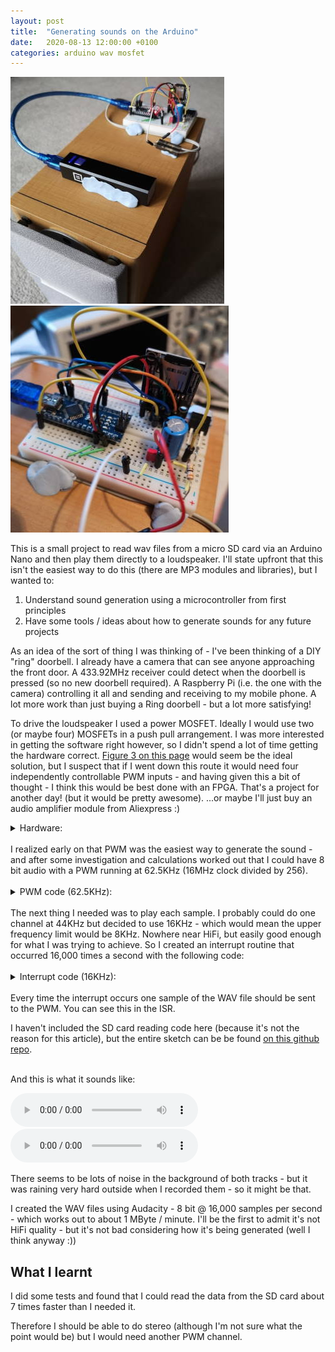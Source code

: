 ```yaml
---
layout: post
title:  "Generating sounds on the Arduino"
date:   2020-08-13 12:00:00 +0100
categories: arduino wav mosfet
---
```


![Arduino WAV Player 1](/assets/images/arduinoSoundClassD/ArduinoWAVPlayer1.jpg)
![Arduino WAV Player 2](/assets/images/arduinoSoundClassD/ArduinoWAVPlayer2.jpg)

This is a small project to read wav files from a micro SD card via an Arduino Nano and then play them directly to a loudspeaker.
I'll state upfront that this isn't the easiest way to do this (there are MP3 modules and libraries), but I wanted to:
1. Understand sound generation using a microcontroller from first principles
2. Have some tools / ideas about how to generate sounds for any future projects

As an idea of the sort of thing I was thinking of - I've been thinking of a DIY "ring" doorbell. I already have a camera that can see anyone approaching the front door. A 433.92MHz receiver could detect when the doorbell is pressed (so no new doorbell required). A Raspberry Pi (i.e. the one with the camera) controlling it all and sending and receiving to my mobile phone. A lot more work than just buying a Ring doorbell - but a lot more satisfying!

To drive the loudspeaker I used a power MOSFET. Ideally I would use two (or maybe four) MOSFETs in a push pull arrangement. I was more interested in getting the software right however, so I didn't spend a lot of time getting the hardware correct. [Figure 3 on this page][Class D Audio Amplifiers] would seem be the ideal solution, but I suspect that if I went down this route it would need four independently controllable PWM inputs - and having given this a bit of thought - I think this would be best done with an FPGA. That's a project for another day! (but it would be pretty awesome). ...or maybe I'll just buy an audio amplifier module from Aliexpress :)

<details>
<summary>Hardware:</summary>

![Arduino Loudspeaker Driver](/assets/images/arduinoSoundClassD/ArduinoClassDSchematic.png)

...and an SD card module for the Arduino. They cost about 50p if you get them directly from China.
</details>

<br/>
I realized early on that PWM was the easiest way to generate the sound - and after some investigation and calculations worked out that I could have 8 bit audio with a PWM running at 62.5KHz (16MHz clock divided by 256).<br/><br/>

<details>
<summary>PWM code (62.5KHz):</summary>

````c
inline void fastWriteD3(int value)
{
  if (value) PORTD |= 1 << 3;
  else PORTD &= ~(1 << 3);
}

// Using Timer 2 B = pin D3, 62.5KHz i.e. no prescaler
void setupPWMTimer()
{
  pinMode(3, OUTPUT);
  //pinMode(11, OUTPUT);
  TCCR2A = _BV(COM2B1) | _BV(WGM21) | _BV(WGM20);
  TCCR2B = _BV(CS20);
  OCR2B = 0x80;
}

void updatePWMTimer(uint8_t val)
{
  if (val == 0)
  {
    TCCR2A &= ~_BV(COM2B1);
    fastWriteD3(0);
  }
  else if (val == 0xff)
  {
    TCCR2A &= ~_BV(COM2B1);
    fastWriteD3(1);
  }
  else
  {
    TCCR2A |= _BV(COM2B1);
    OCR2B = val;
  }
}
````
</details>

<br/>
The next thing I needed was to play each sample. I probably could do one channel at 44KHz but decided to use 16KHz - which would mean the upper frequency limit would be 8KHz. Nowhere near HiFi, but easily good enough for what I was trying to achieve. So I created an interrupt routine that occurred 16,000 times a second with the following code:<br/><br/>

<details>
<summary>Interrupt code (16KHz):</summary>

````c
ISR(TIMER1_COMPA_vect)
{
  if (dataFirst != dataLast)
  {
    uint8_t val = dataBuffer[dataFirst++];
    if (dataFirst == DATA_BUFFER_SIZE)
    {
      dataFirst = 0;
    }
    updatePWMTimer(val);
  }
  else if (!paused)
  {
    noData = true;
  }
}

// Set timer1 interrupt at 16kHz
void setup16KHzTimer()
{
  TCCR1A = 0;
  TCCR1B = 0;
  TCNT1  = 0;               //initialize counter value to 0
  OCR1A = 1000;             // = (16*10^6) / (1 * 16000) - 1 (must be <65536)
  TCCR1B |= (1 << WGM12);   // turn on CTC mode
  TCCR1B |= (1 << CS10);    // Set CS10 bit for no prescaler
  TIMSK1 |= (1 << OCIE1A);  // enable timer compare interrupt
  sei();
}
````
</details>

<br/>
Every time the interrupt occurs one sample of the WAV file should be sent to the PWM. You can see this in the ISR.

I haven't included the SD card reading code here (because it's not the reason for this article), but the entire sketch can be be found [on this github repo][Arduino Code Github Repo].

<br/>
And this is what it sounds like:

<audio src="/assets/sounds/ArduinoWavPlayer1.mp3" controls>Radiohead</audio>
<audio src="/assets/sounds/ArduinoWavPlayer2.mp3" controls>Billy Joel</audio>

There seems to be lots of noise in the background of both tracks - but it was raining very hard outside when I recorded them - so it might be that.

I created the WAV files using Audacity - 8 bit @ 16,000 samples per second - which works out to about 1 MByte / minute.
I'll be the first to admit it's not HiFi quality - but it's not bad considering how it's being generated (well I think anyway :))

## What I learnt

I did some tests and found that I could read the data from the SD card about 7 times faster than I needed it.

Therefore I should be able to do stereo (although I'm not sure what the point would be) but I would need another PWM channel.

[//]: # (# -------------)
[//]: # (#  References)
[//]: # (# -------------)

[Class D Audio Amplifiers]: https://www.analog.com/en/analog-dialogue/articles/class-d-audio-amplifiers.html
[Arduino Code Github Repo]: https://github.com/codewrite/ArduinoNanoWavPlayer

